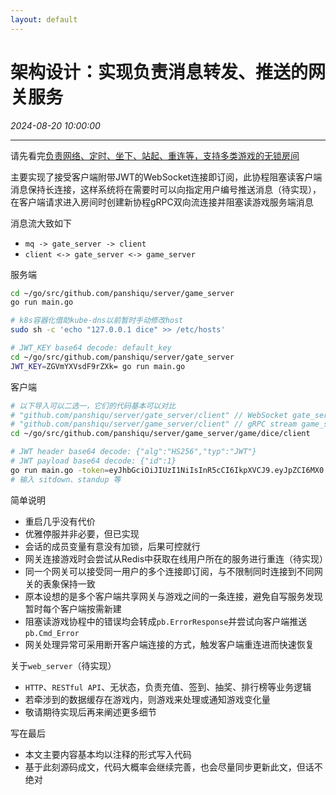 ```yaml
---
layout: default
---
```


# 架构设计：实现负责消息转发、推送的网关服务
_2024-08-20 10:00:00_

* * *

请先看完[负责网络、定时、坐下、站起、重连等，支持多类游戏的无锁房间](092.html)

主要实现了接受客户端附带JWT的WebSocket连接即订阅，此协程阻塞读客户端消息保持长连接，这样系统将在需要时可以向指定用户编号推送消息（待实现），在客户端请求进入房间时创建新协程gRPC双向流连接并阻塞读游戏服务端消息

消息流大致如下
* `mq -> gate_server -> client`
* `client <-> gate_server <-> game_server`

服务端
```bash
cd ~/go/src/github.com/panshiqu/server/game_server
go run main.go

# k8s容器化借助kube-dns以前暂时手动修改host
sudo sh -c 'echo "127.0.0.1 dice" >> /etc/hosts'

# JWT_KEY base64 decode: default_key
cd ~/go/src/github.com/panshiqu/server/gate_server
JWT_KEY=ZGVmYXVsdF9rZXk= go run main.go
```

客户端
```bash
# 以下导入可以二选一，它们的代码基本可以对比
# "github.com/panshiqu/server/gate_server/client" // WebSocket gate_server
# "github.com/panshiqu/server/game_server/client" // gRPC stream game_server
cd ~/go/src/github.com/panshiqu/server/game_server/game/dice/client

# JWT header base64 decode: {"alg":"HS256","typ":"JWT"}
# JWT payload base64 decode: {"id":1}
go run main.go -token=eyJhbGciOiJIUzI1NiIsInR5cCI6IkpXVCJ9.eyJpZCI6MX0.teQ2o406CHCk91dbp2D3p6ErkfIOELXlyKTkgMiPUT8
# 输入 sitdown、standup 等
```

简单说明
* 重启几乎没有代价
* 优雅停服并非必要，但已实现
* 会话的成员变量有意没有加锁，后果可控就行
* 网关连接游戏时会尝试从Redis中获取在线用户所在的服务进行重连（待实现）
* 同一个网关可以接受同一用户的多个连接即订阅，与不限制同时连接到不同网关的表象保持一致
* 原本设想的是多个客户端共享网关与游戏之间的一条连接，避免自写服务发现暂时每个客户端按需新建
* 阻塞读游戏协程中的错误均会转成`pb.ErrorResponse`并尝试向客户端推送`pb.Cmd_Error`
* 网关处理异常可采用断开客户端连接的方式，触发客户端重连进而快速恢复

关于`web_server`（待实现）
* `HTTP`、`RESTful API`、无状态，负责充值、签到、抽奖、排行榜等业务逻辑
* 若牵涉到的数据缓存在游戏内，则游戏来处理或通知游戏变化量
* 敬请期待实现后再来阐述更多细节

写在最后
* 本文主要内容基本均以注释的形式写入代码
* 基于此刻源码成文，代码大概率会继续完善，也会尽量同步更新此文，但话不绝对
